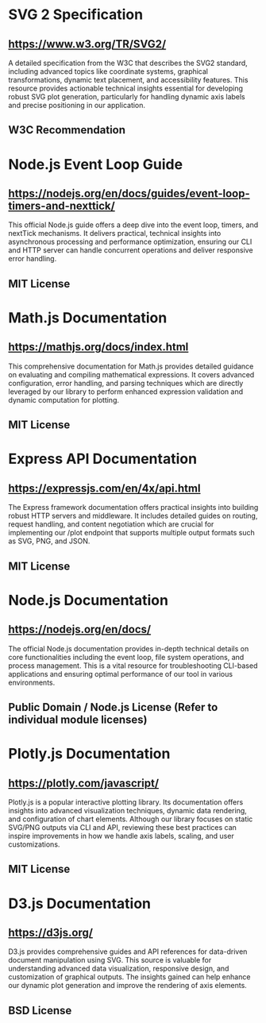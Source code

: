 # SVG 2 Specification
## https://www.w3.org/TR/SVG2/
A detailed specification from the W3C that describes the SVG2 standard, including advanced topics like coordinate systems, graphical transformations, dynamic text placement, and accessibility features. This resource provides actionable technical insights essential for developing robust SVG plot generation, particularly for handling dynamic axis labels and precise positioning in our application.
## W3C Recommendation

# Node.js Event Loop Guide
## https://nodejs.org/en/docs/guides/event-loop-timers-and-nexttick/
This official Node.js guide offers a deep dive into the event loop, timers, and nextTick mechanisms. It delivers practical, technical insights into asynchronous processing and performance optimization, ensuring our CLI and HTTP server can handle concurrent operations and deliver responsive error handling.
## MIT License

# Math.js Documentation
## https://mathjs.org/docs/index.html
This comprehensive documentation for Math.js provides detailed guidance on evaluating and compiling mathematical expressions. It covers advanced configuration, error handling, and parsing techniques which are directly leveraged by our library to perform enhanced expression validation and dynamic computation for plotting.
## MIT License

# Express API Documentation
## https://expressjs.com/en/4x/api.html
The Express framework documentation offers practical insights into building robust HTTP servers and middleware. It includes detailed guides on routing, request handling, and content negotiation which are crucial for implementing our /plot endpoint that supports multiple output formats such as SVG, PNG, and JSON.
## MIT License

# Node.js Documentation
## https://nodejs.org/en/docs/
The official Node.js documentation provides in-depth technical details on core functionalities including the event loop, file system operations, and process management. This is a vital resource for troubleshooting CLI-based applications and ensuring optimal performance of our tool in various environments.
## Public Domain / Node.js License (Refer to individual module licenses)

# Plotly.js Documentation
## https://plotly.com/javascript/
Plotly.js is a popular interactive plotting library. Its documentation offers insights into advanced visualization techniques, dynamic data rendering, and configuration of chart elements. Although our library focuses on static SVG/PNG outputs via CLI and API, reviewing these best practices can inspire improvements in how we handle axis labels, scaling, and user customizations.
## MIT License

# D3.js Documentation
## https://d3js.org/
D3.js provides comprehensive guides and API references for data-driven document manipulation using SVG. This source is valuable for understanding advanced data visualization, responsive design, and customization of graphical outputs. The insights gained can help enhance our dynamic plot generation and improve the rendering of axis elements.
## BSD License
